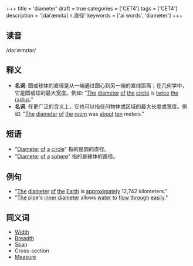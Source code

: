 +++
title = 'diameter'
draft = true
categories = ['CET4']
tags = ['CET4']
description = '[daiˈæmitə] n.直径'
keywords = ['ai words', 'diameter']
+++

## 读音
/daɪˈæmɪtər/

## 释义
- **名词**: 圆或球体的直径是从一端通过圆心到另一端的直线距离；在几何学中，它是圆或球的最大宽度。例如: "[The](/zh/post/the/) [diameter](/zh/post/diameter/) [of](/zh/post/of/) [the](/zh/post/the/) [circle](/zh/post/circle/) is [twice](/zh/post/twice/) [the](/zh/post/the/) [radius](/zh/post/radius/)."
- **名词**: 在更广泛的含义上，它也可以指任何物体或区域的最大长度或宽度。例如: "[The](/zh/post/the/) [diameter](/zh/post/diameter/) [of](/zh/post/of/) [the](/zh/post/the/) [room](/zh/post/room/) was [about](/zh/post/about/) [ten](/zh/post/ten/) meters."

## 短语
- "[Diameter](/zh/post/diameter/) [of](/zh/post/of/) [a](/zh/post/a/) [circle](/zh/post/circle/)" 指的是圆的直径。
- "[Diameter](/zh/post/diameter/) [of](/zh/post/of/) [a](/zh/post/a/) [sphere](/zh/post/sphere/)" 指的是球体的直径。

## 例句
- "[The](/zh/post/the/) [diameter](/zh/post/diameter/) [of](/zh/post/of/) [the](/zh/post/the/) [Earth](/zh/post/earth/) is [approximately](/zh/post/approximately/) 12,742 kilometers."
- "[The](/zh/post/the/) pipe's [inner](/zh/post/inner/) [diameter](/zh/post/diameter/) allows [water](/zh/post/water/) [to](/zh/post/to/) [flow](/zh/post/flow/) [through](/zh/post/through/) [easily](/zh/post/easily/)."

## 同义词
- [Width](/zh/post/width/)
- [Breadth](/zh/post/breadth/)
- [Span](/zh/post/span/)
- Cross-section
- [Measure](/zh/post/measure/)

